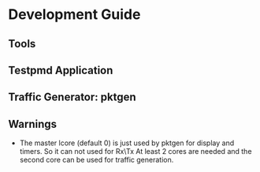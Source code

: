 # Development Guide #

## Tools ##

## Testpmd Application ##

## Traffic Generator: pktgen ##

## Warnings ##

- The master lcore (default 0) is just used by pktgen for display and timers. So it can not used for Rx\Tx
    At least 2 cores are needed and the second core can be used for traffic generation.
